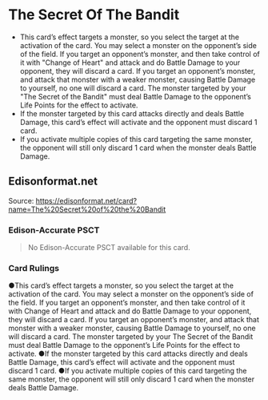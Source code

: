 # The Secret Of The Bandit

*   This card’s effect targets a monster, so you select the target at the activation of the card. You may select a monster on the opponent’s side of the field. If you target an opponent’s monster, and then take control of it with "Change of Heart" and attack and do Battle Damage to your opponent, they will discard a card. If you target an opponent’s monster, and attack that monster with a weaker monster, causing Battle Damage to yourself, no one will discard a card. The monster targeted by your "The Secret of the Bandit" must deal Battle Damage to the opponent’s Life Points for the effect to activate.
*   If the monster targeted by this card attacks directly and deals Battle Damage, this card’s effect will activate and the opponent must discard 1 card.
*   If you activate multiple copies of this card targeting the same monster, the opponent will still only discard 1 card when the monster deals Battle Damage.

## Edisonformat.net

Source: https://edisonformat.net/card?name=The%20Secret%20of%20the%20Bandit

### Edison-Accurate PSCT

> No Edison-Accurate PSCT available for this card.

### Card Rulings

●This card’s effect targets a monster, so you select the target at the activation of the card. You may select a monster on the opponent’s side of the field. If you target an opponent’s monster, and then take control of it with Change of Heart and attack and do Battle Damage to your opponent, they will discard a card. If you target an opponent’s monster, and attack that monster with a weaker monster, causing Battle Damage to yourself, no one will discard a card. The monster targeted by your The Secret of the Bandit must deal Battle Damage to the opponent’s Life Points for the effect to activate.
●If the monster targeted by this card attacks directly and deals Battle Damage, this card’s effect will activate and the opponent must discard 1 card.
●If you activate multiple copies of this card targeting the same monster, the opponent will still only discard 1 card when the monster deals Battle Damage.
            